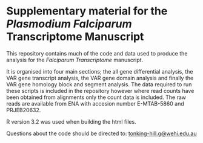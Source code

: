 # Supplementary material for the *Plasmodium Falciparum* Transcriptome Manuscript

This repository contains much of the code and data used to produce the analysis for the *Falciparum Transcriptome* manuscript.

It is organised into four main sections; the all gene differential analysis, the VAR gene transcript analysis, the VAR gene domain analysis and finally the VAR gene homology block and segment analysis. The data required to run these scripts is included in the repository however where read counts have been obtained from alignments only the count data is included. The raw reads are available from ENA with accesion number E-MTAB-5860 and PRJEB20632.


R version 3.2 was used when building the html files.

Questions about the code should be directed to:
tonking-hill.g@wehi.edu.au

